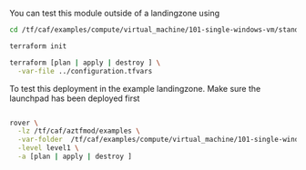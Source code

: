 You can test this module outside of a landingzone using

```bash
cd /tf/caf/examples/compute/virtual_machine/101-single-windows-vm/standalone

terraform init

terraform [plan | apply | destroy ] \
  -var-file ../configuration.tfvars


```

To test this deployment in the example landingzone. Make sure the launchpad has been deployed first

```bash

rover \
  -lz /tf/caf/aztfmod/examples \
  -var-folder  /tf/caf/examples/compute/virtual_machine/101-single-windows-vm/ \
  -level level1 \
  -a [plan | apply | destroy ] 

```